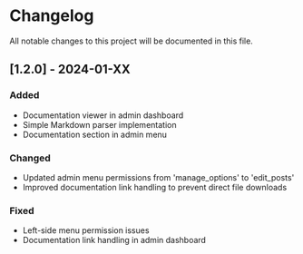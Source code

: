 # Changelog
All notable changes to this project will be documented in this file.

## [1.2.0] - 2024-01-XX
### Added
- Documentation viewer in admin dashboard
- Simple Markdown parser implementation
- Documentation section in admin menu

### Changed
- Updated admin menu permissions from 'manage_options' to 'edit_posts'
- Improved documentation link handling to prevent direct file downloads

### Fixed
- Left-side menu permission issues
- Documentation link handling in admin dashboard
